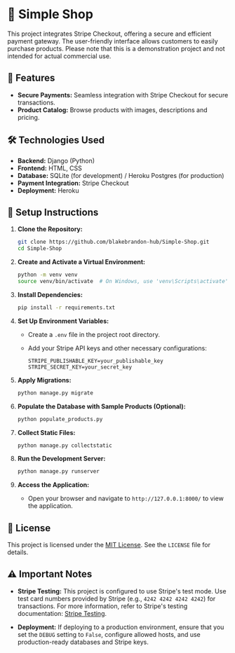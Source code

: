 # 🛒 Simple Shop

This project integrates Stripe Checkout, offering a secure and efficient payment gateway. The user-friendly interface allows customers to easily purchase products. Please note that this is a demonstration project and not intended for actual commercial use.

## 🌟 Features

- **Secure Payments:** Seamless integration with Stripe Checkout for secure transactions.
- **Product Catalog:** Browse products with images, descriptions and pricing.

## 🛠️ Technologies Used

- **Backend:** Django (Python)
- **Frontend:** HTML, CSS
- **Database:** SQLite (for development) / Heroku Postgres (for production)
- **Payment Integration:** Stripe Checkout
- **Deployment:** Heroku

## 🔧 Setup Instructions

1. **Clone the Repository:**

    ```bash
    git clone https://github.com/blakebrandon-hub/Simple-Shop.git
    cd Simple-Shop
    ```

2. **Create and Activate a Virtual Environment:**

    ```bash
    python -m venv venv
    source venv/bin/activate  # On Windows, use 'venv\Scripts\activate'
    ```

3. **Install Dependencies:**

    ```bash
    pip install -r requirements.txt
    ```

4. **Set Up Environment Variables:**

    - Create a `.env` file in the project root directory.
    - Add your Stripe API keys and other necessary configurations:

        ```env
        STRIPE_PUBLISHABLE_KEY=your_publishable_key
        STRIPE_SECRET_KEY=your_secret_key
        ```

5. **Apply Migrations:**

    ```bash
    python manage.py migrate
    ```

6. **Populate the Database with Sample Products (Optional):**

    ```bash
    python populate_products.py
    ```

7. **Collect Static Files:**

    ```bash
    python manage.py collectstatic
    ```

8. **Run the Development Server:**

    ```bash
    python manage.py runserver
    ```

9. **Access the Application:**

    - Open your browser and navigate to `http://127.0.0.1:8000/` to view the application.
  
## 📜 License

This project is licensed under the [MIT License](https://opensource.org/licenses/MIT). See the `LICENSE` file for details.

## ⚠️ Important Notes

- **Stripe Testing:** This project is configured to use Stripe's test mode. Use test card numbers provided by Stripe (e.g., `4242 4242 4242 4242`) for transactions. For more information, refer to Stripe's testing documentation: [Stripe Testing](https://stripe.com/docs/testing).

- **Deployment:** If deploying to a production environment, ensure that you set the `DEBUG` setting to `False`, configure allowed hosts, and use production-ready databases and Stripe keys.


